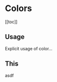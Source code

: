 # Colors <Badge text="in-progress" type="warning" vertical="middle" /> <Badge text="r3.1.0" type="info" vertical="middle" />

[[toc]]

## Usage

Explicit usage of color...

## This

asdf

